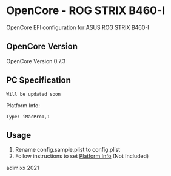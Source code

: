 # OpenCore - ROG STRIX B460-I

OpenCore EFI configuration for ASUS ROG STRIX B460-I

## OpenCore Version

OpenCore Version 0.7.3


## PC Specification

```
Will be updated soon
```

Platform Info:  
```
Type: iMacPro1,1
```


## Usage
1. Rename config.sample.plist to config.plist
2. Follow instructions to set [Platform Info](https://dortania.github.io/OpenCore-Install-Guide/config.plist/comet-lake.html#platforminfo) (Not Included)

adimixx 2021